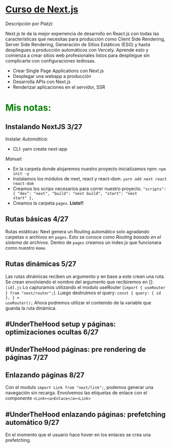 # [Curso de Next.js](https://platzi.com/cursos/next/)

Descripción por Platzi:<br>

Next.js te da la mejor experiencia de desarrollo en React.js con todas las características que necesitas para producción como Client Side Rendering, Server Side Rendering, Generación de Sitios Estáticos (ESG) y hasta despliegues a producción automáticos con Vercely. Aprende esto y comienza a crear sitios web profesionales listos para despliegue sin complicarte con configuraciones tediosas.

- Crear Single Page Applications con Next.js
- Desplegar una webapp a producción
- Desarrolla APIs con Next.js
- Renderizar aplicaciones en el servidor, SSR

# <span style="color:green">Mis notas:</span>

## Instalando NextJS 3/27

Instalar
_Automática:_

- CLI: yarn create next-app

_Manuel:_

- En la carpeta donde alojaremos nuestro proyecto inicializamos npm:
  `npm init -y`
- Instalamos los módulos de next, react y react-dom.
  `yarn add next react react-dom`
- Creamos los scrips necesarios para correr nuestro proyecto.
  <code>"scripts": {
  "dev": "next",
  "build": "next build",
  "start": "next start"
  },</code>
- Creamos la carpeta `pages`.
  **Listo!!**

## Rutas básicas 4/27

Rutas estáticas:
Next genera un Routing automático solo agradando carpetas o archivos en `pages`. Esto se conoce como _Routing basado en el sistema de archivos._
Dentro de `pages` creamos un index.js que funcionara como nuestro `Home`.

## Rutas dinámicas 5/27

Las rutas dinámicas reciben un argumento y en base a este crean una ruta.
Se crean envolviendo el nombre del argumento que recibiremos en []: `[id].js`
Lo capturamos utilizando el modulo useRouter (`import { useRouter } from "next/router";`).
Luego destruimos el query:
<code>const {
query: { id },
} = useRouter();</code>
Ahora podremos utilizar el contenido de la variable que guarda la ruta dinámica.

## #UnderTheHood setup y páginas: optimizaciones ocultas 6/27

## #UnderTheHood páginas: pre rendering de páginas 7/27

## Enlazando páginas 8/27

Con el modulo `import Link from "next/link";`, podemos generar una navegación sin recarga.
Envolvemos las etiquetas de enlace con el componente `<Link><a>Enlace</a><Link>`

## #UnderTheHood enlazando páginas: prefetching automático 9/27

En el momento que el usuario hace hover en los enlaces se crea una prefetching.
